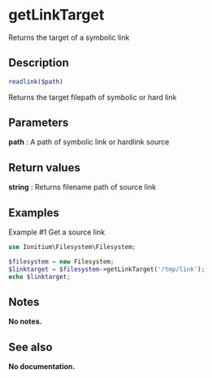 # getLinkTarget

Returns the target of a symbolic link

## Description

```php
readlink($path)
```

Returns the target filepath of symbolic or hard link

## Parameters

__path__
: A path of symbolic link or hardlink source

## Return values

__string__
: Returns filename path of source link

## Examples

Example #1 Get a source link
```php
use Ionitium\Filesystem\Filesystem;

$filesystem = new Filesystem;
$linktarget = $filesystem->getLinkTarget('/tmp/link');
echo $linktarget;
```

## Notes

__No notes.__

## See also

__No documentation.__